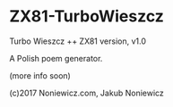 # ZX81-TurboWieszcz

Turbo Wieszcz ++ ZX81 version, v1.0

A Polish poem generator.

(more info soon)

(c)2017 Noniewicz.com, Jakub Noniewicz
